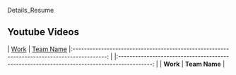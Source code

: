 Details_Resume

## Youtube Videos

| [Work](https://github.com/sahaj169/envision-temp) | [Team Name](https://github.com/sahaj169/envision-temp) 
|:------------------------------------------------------------------------------------------: | |:------------------------------------------------------------------------------------------: | 
|                    **Work**                    |                        **Team Name**                       |
